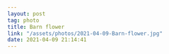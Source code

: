 ```yaml
---
layout: post
tag: photo
title: Barn flower
link: "/assets/photos/2021-04-09-Barn-flower.jpg"
date: 2021-04-09 21:14:41
---
```

